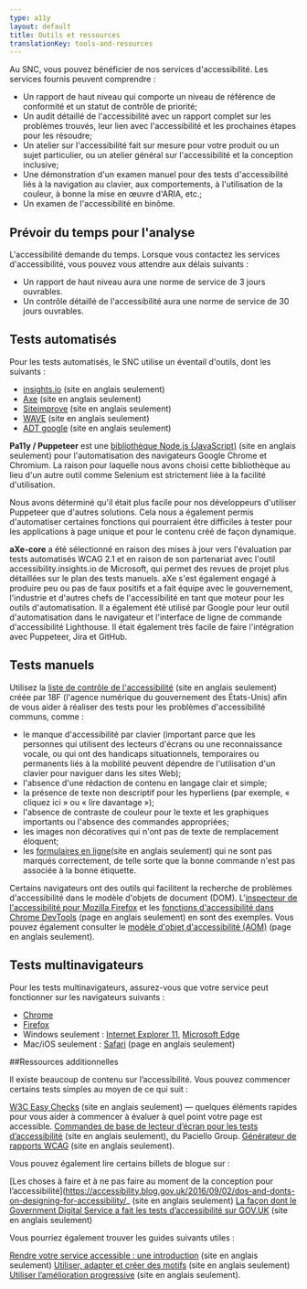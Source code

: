 ```yaml
---
type: a11y
layout: default
title: Outils et ressources
translationKey: tools-and-resources
---
```



Au SNC, vous pouvez bénéficier de nos services d&#39;accessibilité. Les services fournis peuvent comprendre :

- Un rapport de haut niveau qui comporte un niveau de référence de conformité et un statut de contrôle de priorité;
- Un audit détaillé de l&#39;accessibilité avec un rapport complet sur les problèmes trouvés, leur lien avec l&#39;accessibilité et les prochaines étapes pour les résoudre;
- Un atelier sur l&#39;accessibilité fait sur mesure pour votre produit ou un sujet particulier, ou un atelier général sur l&#39;accessibilité et la conception inclusive;
- Une démonstration d&#39;un examen manuel pour des tests d&#39;accessibilité liés à la navigation au clavier, aux comportements, à l&#39;utilisation de la couleur, à bonne la mise en œuvre d&#39;ARIA, etc.;
- Un examen de l&#39;accessibilité en binôme.

## Prévoir du temps pour l&#39;analyse

L&#39;accessibilité demande du temps. Lorsque vous contactez les services d&#39;accessibilité, vous pouvez vous attendre aux délais suivants :

- Un rapport de haut niveau aura une norme de service de 3 jours ouvrables.
- Un contrôle détaillé de l&#39;accessibilité aura une norme de service de 30 jours ouvrables.

## Tests automatisés

Pour les tests automatisés, le SNC utilise un éventail d&#39;outils, dont les suivants :

- [insights.io](https://accessibilityinsights.io/) (site en anglais seulement)
- [Axe](https://www.deque.com/axe/) (site en anglais seulement)
- [Siteimprove](https://siteimprove.com/en-ca/core-platform/integrations/browser-extensions/) (site en anglais seulement)
- [WAVE](https://wave.webaim.org/) (site en anglais seulement)
- [ADT google](https://chrome.google.com/webstore/detail/accessibility-developer-t/fpkknkljclfencbdbgkenhalefipecmb?hl=en) (site en anglais seulement)

**Pa11y / Puppeteer** est une [bibliothèque Node.js (JavaScript)](https://github.com/pa11y/pa11y) (site en anglais seulement) pour l&#39;automatisation des navigateurs Google Chrome et Chromium. La raison pour laquelle nous avons choisi cette bibliothèque au lieu d&#39;un autre outil comme Selenium est strictement liée à la facilité d&#39;utilisation.

Nous avons déterminé qu&#39;il était plus facile pour nos développeurs d&#39;utiliser Puppeteer que d&#39;autres solutions. Cela nous a également permis d&#39;automatiser certaines fonctions qui pourraient être difficiles à tester pour les applications à page unique et pour le contenu créé de façon dynamique.

**aXe-core** a été sélectionné en raison des mises à jour vers l&#39;évaluation par tests automatisés WCAG 2.1 et en raison de son partenariat avec l&#39;outil accessibility.insights.io de Microsoft, qui permet des revues de projet plus détaillées sur le plan des tests manuels. aXe s&#39;est également engagé à produire peu ou pas de faux positifs et a fait équipe avec le gouvernement, l&#39;industrie et d&#39;autres chefs de l&#39;accessibilité en tant que moteur pour les outils d&#39;automatisation. Il a également été utilisé par Google pour leur outil d&#39;automatisation dans le navigateur et l&#39;interface de ligne de commande d&#39;accessibilité Lighthouse. Il était également très facile de faire l&#39;intégration avec Puppeteer, Jira et GitHub.

## Tests manuels

Utilisez la [liste de contrôle de l&#39;accessibilité](https://accessibility.18f.gov/checklist/) (site en anglais seulement) créée par 18F (l&#39;agence numérique du gouvernement des États-Unis) afin de vous aider à réaliser des tests pour les problèmes d&#39;accessibilité communs, comme :

- le manque d&#39;accessibilité par clavier (important parce que les personnes qui utilisent des lecteurs d&#39;écrans ou une reconnaissance vocale, ou qui ont des handicaps situationnels, temporaires ou permanents liés à la mobilité peuvent dépendre de l&#39;utilisation d&#39;un clavier pour naviguer dans les sites Web);
- l&#39;absence d&#39;une rédaction de contenu en langage clair et simple;
- la présence de texte non descriptif pour les hyperliens (par exemple, « cliquez ici » ou « lire davantage »);
- l&#39;absence de contraste de couleur pour le texte et les graphiques importants ou l&#39;absence des commandes appropriées;
- les images non décoratives qui n&#39;ont pas de texte de remplacement éloquent;
- les [formulaires en ligne](https://design-system.service.gov.uk/components/)(site en anglais seulement) qui ne sont pas marqués correctement, de telle sorte que la bonne commande n&#39;est pas associée à la bonne étiquette.

Certains navigateurs ont des outils qui facilitent la recherche de problèmes d&#39;accessibilité dans le modèle d&#39;objets de document (DOM). L&#39;[inspecteur de l&#39;accessibilité pour Mozilla Firefox](https://developer.mozilla.org/fr/docs/Outils/Inspecteur_accessibilite) et les [fonctions d&#39;accessibilité dans Chrome DevTools](https://developers.google.com/web/tools/chrome-devtools/accessibility/reference) (page en anglais seulement) en sont des exemples. Vous pouvez également consulter le [modèle d&#39;objet d&#39;accessibilité (AOM)](https://wicg.github.io/aom/) (page en anglais seulement).

## Tests multinavigateurs

Pour les tests multinavigateurs, assurez-vous que votre service peut fonctionner sur les navigateurs suivants :

- [Chrome](https://www.google.com/chrome)
- [Firefox](https://www.mozilla.org/firefox/new/)
- Windows seulement : [Internet Explorer 11](https://www.microsoft.com/fr-ca/download/internet-explorer.aspx), [Microsoft Edge](https://www.microsoft.com/fr-ca/windows/microsoft-edge)
- Mac/iOS seulement : [Safari](https://www.apple.com/safari/) (page en anglais seulement)

##Ressources additionnelles

Il existe beaucoup de contenu sur l’accessibilité. Vous pouvez commencer certains tests simples au moyen de ce qui suit : 

[W3C Easy Checks](https://www.w3.org/WAI/test-evaluate/preliminary/) (site en anglais seulement) — quelques éléments rapides pour vous aider à commencer à évaluer à quel point votre page est accessible.
[Commandes de base de lecteur d’écran pour les tests d’accessibilité](https://developer.paciellogroup.com/blog/2015/01/basic-screen-reader-commands-for-accessibility-testing/) (site en anglais seulement), du Paciello Group.
[Générateur de rapports WCAG](https://www.w3.org/WAI/eval/report-tool/#/) (site en anglais seulement).

Vous pouvez également lire certains billets de blogue sur : 

[Les choses à faire et à ne pas faire au moment de la conception pour l’accessibilité](https://accessibility.blog.gov.uk/2016/09/02/dos-and-donts-on-designing-for-accessibility/_ (site en anglais seulement)
[La façon dont le Government Digital Service a fait les tests d’accessibilité sur GOV.UK](https://gds.blog.gov.uk/2012/01/20/user-testing-accessibility/) (site en anglais seulement)

Vous pourriez également trouver les guides suivants utiles :

[Rendre votre service accessible : une introduction](https://www.gov.uk/service-manual/helping-people-to-use-your-service/making-your-service-accessible-an-introduction) (site en anglais seulement)
[Utiliser, adapter et créer des motifs](https://www.gov.uk/service-manual/design/using-adapting-and-creating-patterns) (site en anglais seulement)
[Utiliser l’amélioration progressive](https://www.gov.uk/service-manual/technology/using-progressive-enhancement) (site en anglais seulement).

